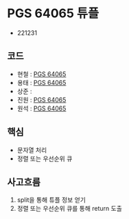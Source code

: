 # PGS 64065 튜플
- 221231 
## 코드
- 현철 : [PGS 64065](https://github.com/moonn6pence/PS_solutions/blob/master/programmers/%ED%8A%9C%ED%94%8C.cpp)
- 용태 : [PGS 64065](https://github.com/smc2315/algorithm/blob/main/PGS/%ED%8A%9C%ED%94%8C.cpp)
- 상준 : 
- 진원 : [PGS 64065](https://github.com/herenever/Baekjoon-Algorithm/blob/main/%EC%8A%A4%ED%84%B0%EB%94%94/pgs%ED%8A%9C%ED%94%8C.py)
- 원석 : [PGS 64065](https://github.com/WonSeok-dd/codingTest/blob/master/pog/L2/L2_%ED%8A%9C%ED%94%8C.py)
## 핵심
- 문자열 처리
- 정렬 또는 우선순위 큐
## 사고흐름
1. split을 통해 튜플 정보 얻기
2. 정렬 또는 우선순위 큐를 통해 return 도출 
